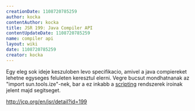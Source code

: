 ```yaml
---
creationDate: 1108720785259 
author: kocka 
contentAuthor: kocka 
title: JSR 199: Java Compiler API 
contentUpdateDate: 1108720785259 
name: compiler api 
layout: wiki 
date: 1108720785259 
creator: kocka 
---
```

Egy eleg sok ideje keszuloben levo specifikacio, amivel a java compiereket lehetne egyseges feluleten keresztul elerni. Vegre bucsut mondhatnanak az "import sun.tools.ize"-nek, bar a ez inkabb a [scripting](scripting.html) rendszerek iroinak jelent majd segitseget.

http://jcp.org/en/jsr/detail?id=199
